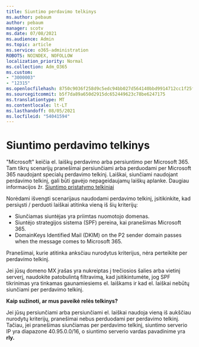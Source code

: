 ```yaml
---
title: Siuntimo perdavimo telkinys
ms.author: pebaum
author: pebaum
manager: scotv
ms.date: 07/08/2021
ms.audience: Admin
ms.topic: article
ms.service: o365-administration
ROBOTS: NOINDEX, NOFOLLOW
localization_priority: Normal
ms.collection: Adm_O365
ms.custom:
- "3000003"
- "12315"
ms.openlocfilehash: 8750c9036f258d9c5edc94bb027d564140bbd9914712cc1f25ff3abc3f4b9468
ms.sourcegitcommit: b5f7da89a650d2915dc652449623c78be6247175
ms.translationtype: MT
ms.contentlocale: lt-LT
ms.lasthandoff: 08/05/2021
ms.locfileid: "54041594"
---
```

# <a name="outbound-relay-pool"></a>Siuntimo perdavimo telkinys

"Microsoft" keičia el. laiškų perdavimo arba persiuntimo per Microsoft 365. Tam tikrų scenarijų pranešimai persiunčiami arba perduodami per Microsoft 365 naudojant specialų perdavimo telkinį. Laiškai, siunčiami naudojant perdavimo telkinį, gali būti gavėjo nepageidaujamų laiškų aplanke. Daugiau informacijos žr. [Siuntimo pristatymo telkiniai](/microsoft-365/security/office-365-security/high-risk-delivery-pool-for-outbound-messages#relay-pool)

Norėdami išvengti scenarijaus naudodami perdavimo telkinį, įsitikinkite, kad persiųsti / perduoti laiškai atitinka vieną iš šių kriterijų:

- Siunčiamas siuntėjas yra priimtas nuomotojo domenas.
- Siuntėjo strategijos sistema (SPF) pereina, kai pranešimas Microsoft 365.
- DomainKeys Identified Mail (DKIM) on the P2 sender domain passes when the message comes to Microsoft 365.
 
Pranešimai, kurie atitinka anksčiau nurodytus kriterijus, nėra perteikite per perdavimo telkinį.

Jei jūsų domeno MX įrašas yra nukreiptas į trečiosios šalies arba vietinį serverį, naudokite patobulintą filtravimą, kad įsitikintumėte, jog SPF tikrinimas yra tinkamas gaunamiesiems el. laiškams ir kad el. laiškai nebūtų siunčiami per perdavimo telkinį.

**Kaip sužinoti, ar mus paveikė relės telkinys?**

Jei jūsų persiunčiami arba persiunčiami el. laiškai naudoja vieną iš aukščiau nurodytų kriterijų, pranešimai nebus perduodami per perdavimo telkinį. Tačiau, jei pranešimas siunčiamas per perdavimo telkinį, siuntimo serverio IP yra diapazone 40.95.0.0/16, o siuntimo serverio vardas pavadinime yra **rly.**

